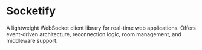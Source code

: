 # Socketify
A lightweight WebSocket client library for real-time web applications. Offers event-driven architecture, reconnection logic, room management, and middleware support.
